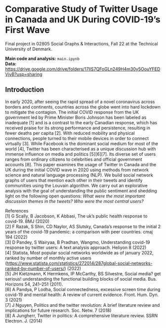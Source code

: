 # Comparative Study of Twitter Usage in Canada and UK During COVID-19’s First Wave
Final project in 02805 Social Graphs & Interactions, Fall 22 at the Technical University of Denmark. <br>

**Main code and analysis:** `main.ipynb` <br>
**Data:** https://drive.google.com/drive/folders/17llS7QFoGLn249H4m30y5OouYFEDVjvB?usp=sharing

## Introduction
In early 2020, after seeing the rapid spread of a novel coronavirus across borders and continents, countries across the globe went into hard lockdown to mitigate the contagion. The initial COVID response from the UK government led by Prime Minister Boris Johnson has been labeled as inadequate [1] and is a contrast to the early Canadian response, which has received praise for its strong performance and persistence, resulting in fewer deaths per capita [2]. With reduced mobility and physical connections, people turned to their mobile devices in order to connect virtually [3]. While Facebook is the dominant social medium for most of the world [4], Twitter has been characterised as a unique discussion hub with immense influence on media and politics [5][6][7]. Its diverse set of users ranges from ordinary citizens to celebrities and official government accounts [8]. This paper examines the usage of Twitter in Canada and the UK during the initial COVID wave in 2020 using methods from network science and natural language processing (NLP). We build social network graphs of users that mention each other in their tweets and identify communities using the Louvain algorithm. We carry out an explorative analysis with the goal of understanding the public sentiment and shedding light on the following open questions: *What were the most important discussion themes in the tweets?* *Who were the most central users?*

References<br>
[1] G Scally, B Jacobson, K Abbasi, The uk’s public health response to covid-19. BMJ (2020)<br>
[2] F Razak, S Shin, CD Naylor, AS Slutsky, Canada’s response to the initial 2 years of the covid-19 pandemic: a comparison with peer countries. cmaj 194 (2022)<br>
[3] D Pandey, S Wairyaa, B Pradhan, Wangmo, Understanding covid-19 response by twitter users: A text analysis approach. Heliyon 8 (2022)<br>
[4] Statista, Most popular social networks worldwide as of january 2022, ranked by number of monthly active users <br>(https://www.statista.com/statistics/272014/287global-social-networks-ranked-by-number-of-users/) (2022)<br>
[5] JH Kietzmann, K Hermkens, IP McCarthy, BS Silvestre, Social media? get serious! understanding the functional building blocks of social media. Bus. Horizons 54, 241–251 (2011).<br>
[6] A Pandya, P Lodha, Social connectedness, excessive screen time during covid-19 and mental health: A review of current evidence. Front. Hum. Dyn. 3 (2021)<br>
[7] J Nguyen, Politics and the twitter revolution: A brief literature review and implications for future research. Soc. Netw. 7 (2018)<br>
[8] A Jungherr, Twitter in politics: A comprehensive literature review. SSRN Electron. J. (2014)<br>
